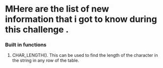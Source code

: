  # MHere are the list of new information that i got to know during this challenge .
 ### Built in functions 
 1. CHAR_LENGTH(). This can be used to find the length of the character in the string in any row of the table.
 

